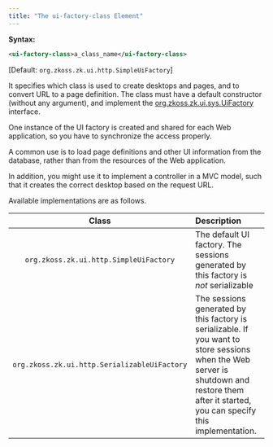 ```yaml
---
title: "The ui-factory-class Element"
---
```


**Syntax:**

```xml
<ui-factory-class>a_class_name</ui-factory-class>
```

[Default: `org.zkoss.zk.ui.http.SimpleUiFactory`]

It specifies which class is used to create desktops and pages, and to
convert URL to a page definition. The class must have a default
constructor (without any argument), and implement the
[org.zkoss.zk.ui.sys.UiFactory](https://www.zkoss.org/javadoc/latest/zk/org/zkoss/zk/ui/sys/UiFactory.html)
interface.

One instance of the UI factory is created and shared for each Web
application, so you have to synchronize the access properly.

A common use is to load page definitions and other UI information from
the database, rather than from the resources of the Web application.

In addition, you might use it to implement a controller in a MVC model,
such that it creates the correct desktop based on the request URL.

Available implementations are as follows.

| Class | Description |
|:-----:|:------------|
| `org.zkoss.zk.ui.http.SimpleUiFactory` | The default UI factory. The sessions generated by this factory is *not* serializable |
| `org.zkoss.zk.ui.http.SerializableUiFactory` | The sessions generated by this factory is serializable. If you want to store sessions when the Web server is shutdown and restore them after it started, you can specify this implementation. |


